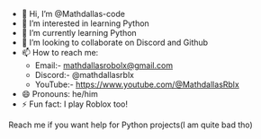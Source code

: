 - 👋 Hi, I’m @Mathdallas-code
- 👀 I’m interested in learning Python
- 🌱 I’m currently learning Python
- 💞️ I’m looking to collaborate on Discord and Github
- 📫 How to reach me:
  - Email:- mathdallasrobolx@gmail.com
  - Discord:- @mathdallasrblx
  - YouTube:- https://www.youtube.com/@MathdallasRblx
- 😄 Pronouns: he/him
- ⚡ Fun fact: I play Roblox too!

Reach me if you want help for Python projects(I am quite bad tho)
<!---
Mathdallas-code/Mathdallas-code is a ✨ special ✨ repository because its `README.md` (this file) appears on your GitHub profile.
You can click the Preview link to take a look at your changes.
--->
